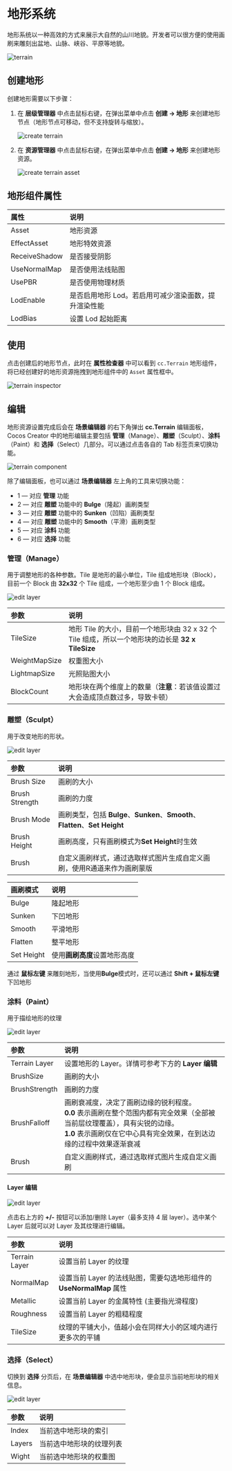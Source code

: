 # 地形系统

地形系统以一种高效的方式来展示大自然的山川地貌。开发者可以很方便的使用画刷来雕刻出盆地、山脉、峡谷、平原等地貌。

![terrain](./images/terrain.png)

## 创建地形

创建地形需要以下步骤：

1. 在 **层级管理器** 中点击鼠标右键，在弹出菜单中点击 **创建 -> 地形** 来创建地形节点（地形节点可移动，但不支持旋转与缩放）。

    ![create terrain](./images/create-terrain.png)

2. 在 **资源管理器** 中点击鼠标右键，在弹出菜单中点击 **创建 -> 地形** 来创建地形资源。

    ![create terrain asset](./images/createTerrainAsset.png)

## 地形组件属性

| 属性 | 说明 |
|:-----|:----|
| Asset | 地形资源 |
| EffectAsset | 地形特效资源 |
| ReceiveShadow | 是否接受阴影 |
| UseNormalMap | 是否使用法线贴图 |
| UsePBR | 是否使用物理材质 |
| LodEnable | 是否启用地形 Lod。若启用可减少渲染面数，提升渲染性能 |
| LodBias | 设置 Lod 起始距离 |

## 使用

点击创建后的地形节点，此时在 **属性检查器** 中可以看到 `cc.Terrain` 地形组件，将已经创建好的地形资源拖拽到地形组件中的 `Asset` 属性框中。

![terrain inspector](./images/terrain-inspector.png)

## 编辑

地形资源设置完成后会在 **场景编辑器** 的右下角弹出 **cc.Terrain** 编辑面板，Cocos Creator 中的地形编辑主要包括 **管理**（Manage）、**雕塑**（Sculpt）、**涂料**（Paint）和 **选择**（Select）几部分。可以通过点击各自的 Tab 标签页来切换功能。

![terrain component](./images/terrain-panel.png)

除了编辑面板，也可以通过 **场景编辑器** 左上角的工具来切换功能：

- 1 — 对应 **管理** 功能
- 2 — 对应 **雕塑** 功能中的 **Bulge**（隆起）画刷类型
- 3 — 对应 **雕塑** 功能中的 **Sunken**（凹陷）画刷类型
- 4 — 对应 **雕塑** 功能中的 **Smooth**（平滑）画刷类型
- 5 — 对应 **涂料** 功能
- 6 — 对应 **选择** 功能

### 管理（Manage）

用于调整地形的各种参数。Tile 是地形的最小单位，Tile 组成地形块（Block），目前一个 Block 由 **32x32** 个 Tile 组成，一个地形至少由 1 个 Block 组成。

![edit layer](./images/terrain-manage.png)

| 参数 | 说明 |
| :--- | :-- |
| TileSize | 地形 Tile 的大小，目前一个地形块由 32 x 32 个 Tile 组成，所以一个地形块的边长是 **32 x TileSize** |
| WeightMapSize | 权重图大小 |
| LightmapSize | 光照贴图大小 |
| BlockCount | 地形块在两个维度上的数量（**注意**：若该值设置过大会造成顶点数过多，导致卡顿） |

### 雕塑（Sculpt）

用于改变地形的形状。

![edit layer](./images/terrain-sculpt.png)

| 参数 | 说明 |
| :--- | :--- |
| Brush Size | 画刷的大小 |
| Brush Strength | 画刷的力度  |
| Brush Mode | 画刷类型，包括 **Bulge**、**Sunken**、**Smooth**、**Flatten**、**Set Height** |
| Brush Height | 画刷高度，只有画刷模式为**Set Height**时生效 |
| Brush | 自定义画刷样式，通过选取样式图片生成自定义画刷，使用R通道来作为画刷蒙版 |

| 画刷模式 | 说明 |
| :--- | :--- |
| Bulge | 隆起地形 |
| Sunken | 下凹地形  |
| Smooth | 平滑地形 |
| Flatten | 整平地形 |
| Set Height | 使用**画刷高度**设置地形高度 |

通过 **鼠标左键** 来雕刻地形，当使用**Bulge**模式时，还可以通过 **Shift + 鼠标左键** 下凹地形

### 涂料（Paint）

用于描绘地形的纹理

![edit layer](./images/terrain-paint.png)

| 参数 | 说明 |
| :--- | :--- |
| Terrain Layer | 设置地形的 Layer。详情可参考下方的 **Layer 编辑** |
| BrushSize | 画刷的大小 |
| BrushStrength | 画刷的力度  |
| BrushFalloff | 画刷衰减度，决定了画刷边缘的锐利程度。<br>**0.0** 表示画刷在整个范围内都有完全效果（全部被当前层纹理覆盖），具有尖锐的边缘。<br>**1.0** 表示画刷仅在它中心具有完全效果，在到达边缘的过程中效果逐渐衰减 |
| Brush | 自定义画刷样式，通过选取样式图片生成自定义画刷 |

#### Layer 编辑

![edit layer](./images/terrain-paint.png)

点击右上方的 **+/-** 按钮可以添加/删除 Layer（最多支持 4 层 layer）。选中某个 Layer 后就可以对 Layer 及其纹理进行编辑。

| 参数 | 说明 |
| :--- | :--- |
| Terrain Layer | 设置当前 Layer 的纹理 |
| NormalMap | 设置当前 Layer 的法线贴图，需要勾选地形组件的 **UseNormalMap** 属性 |
| Metallic | 设置当前 Layer 的金属特性 (主要指光滑程度) |
| Roughness | 设置当前 Layer 的粗糙程度 |
| TileSize   | 纹理的平铺大小，值越小会在同样大小的区域内进行更多次的平铺 |

### 选择（Select）

切换到 **选择** 分页后，在 **场景编辑器** 中选中地形块，便会显示当前地形块的相关信息。

![edit layer](./images/terrain-select.png)

| 参数 | 说明 |
| :--- | :--- |
| Index  | 当前选中地形块的索引    |
| Layers | 当前选中地形块的纹理列表 |
| Wight  | 当前选中地形块的权重图  |
